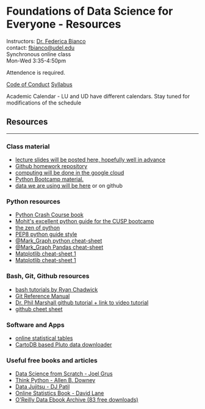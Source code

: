 # Foundations of Data Science for Everyone - Resources



Instructors: [Dr. Federica Bianco](http://fbb.space)  
contact: fbianco@udel.edu  
Synchronous online class  
Mon-Wed 3:35-4:50pm  
  
  
Attendence is required.

[Code of Conduct](https://docs.google.com/document/d/1j5WShxx9xY_WzStYMmg4Lp6GBIr9VmSG2wbg_e4o9Qs/edit#)
[Syllabus](https://docs.google.com/document/d/15JxJ7uJTIUoPM7wXOq5QeLASpOlVN64bz-YdgJqgN7Y/edit?usp=sharing)

Academic Calendar - LU and UD have different calendars. Stay tuned for modifications of the schedule
    
## Resources

---------

### Class material

*   [lecture slides will be posted here, hopefully well in advance](https://slides.com/federicabianco/decks/fdsfe)
*   [Github homework repository](https://github.com/fedhere/FDSfE)
*   [computing will be done in the google cloud](https://colab.research.google.com/notebooks/intro.ipynb#recent=true)
*   [Python Bootcamp material.](https://github.com/fedhere/PyBOOT)
*   [data we are using will be here](data) or on github

### Python resources

*   [Python Crash Course book](https://www.academia.edu/39951012/Eric_Matthes_Python_Crash_Course_A_Hands_On_Project_Based_Introduction_to_Programming_No_Starch_Press_2019_)
*   [Mohit's excellent python guide for the CUSP bootcamp](https://sharmamohit.com/work/courses/ucsl/)
*   [the zen of python](https://www.python.org/dev/peps/pep-0020/)
*   [PEP8 python guide style](https://www.python.org/dev/peps/pep-0008/)
*   [@Mark\_Graph python cheat-sheet](https://drive.google.com/drive/folders/1hwRBD61Zc0_wcq_hpBKF6g60pMDiVJww)
*   [@Mark\_Graph Pandas cheat-sheet](https://drive.google.com/drive/folders/1hwRBD61Zc0_wcq_hpBKF6g60pMDiVJww)
*   [Matplotlib cheat-sheet 1](https://matplotlib.org/cheatsheets/_images/cheatsheets-1.png)
*   [Matplotlib cheat-sheet 1](https://matplotlib.org/cheatsheets/_images/cheatsheets-2.png)

### Bash, Git, Github resources

*   [bash tutorials by Ryan Chadwick](http://ryanstutorials.net/linuxtutorial/)
*   [Git Reference Manual](https://git-scm.com/doc)
*   [Dr. Phil Marshall github tutorial + link to video tutorial](https://github.com/drphilmarshall/GettingStarted#contributing)
*   [github cheet sheet](https://education.github.com/git-cheat-sheet-education.pdf)

### Software and Apps

*   [online statistical tables](https://home.ubalt.edu/ntsbarsh/Business-stat/StatistialTables.pdf)
*   [CartoDB based Pluto data downloader](http://chriswhong.github.io/plutoplus/)

### Useful free books and articles

*   [Data Science from Scratch - Joel Grus](https://www.m-fozouni.ir/wp-content/uploads/2020/08/Joel_Grus_Data_Science_from_Scratch_First_Princ.pdf)
*   [Think Python - Allen B. Downey](http://greenteapress.com/thinkpython/thinkpython.pdf)
*   [Data Jujitsu - DJ Patil](https://documents.pub/document/data-jujitsu.html)
*   [Online Statistics Book - David Lane](http://onlinestatbook.com/)
*   [O'Reilly Data Ebook Archive (83 free downloads)](https://www.oreilly.com/data/free/archive.html)

